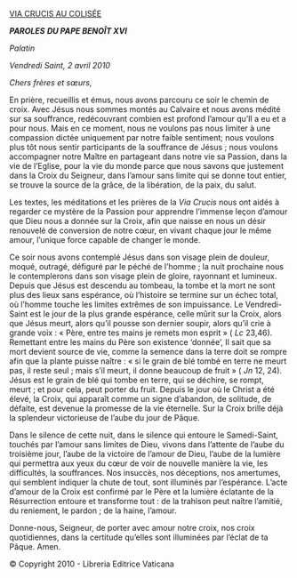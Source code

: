 [VIA CRUCIS AU COLISÉE](http://www.vatican.va/news_services/liturgy/libretti/2010/20100402via-crucis.pdf)

***PAROLES*** ***DU PAPE BENOÎT XVI***

*Palatin*

*Vendredi Saint, 2 avril 2010*

*Chers frères et sœurs,*

En prière, recueillis et émus, nous avons parcouru ce soir le chemin de croix. Avec Jésus nous sommes montés au Calvaire et nous avons médité sur sa souffrance, redécouvrant combien est profond l’amour qu’Il a eu et a pour nous. Mais en ce moment, nous ne voulons pas nous limiter à une compassion dictée uniquement par notre faible sentiment; nous voulons plus tôt nous sentir participants de la souffrance de Jésus ; nous voulons accompagner notre Maître en partageant dans notre vie sa Passion, dans la vie de l’Eglise, pour la vie du monde parce que nous savons que justement dans la Croix du Seigneur, dans l’amour sans limite qui se donne tout entier, se trouve la source de la grâce, de la libération, de la paix, du salut.

Les textes, les méditations et les prières de la *Via Crucis* nous ont aidés à regarder ce mystère de la Passion pour apprendre l’immense leçon d’amour que Dieu nous a donnée sur la Croix, afin que naisse en nous un désir renouvelé de conversion de notre cœur, en vivant chaque jour le même amour, l’unique force capable de changer le monde.

Ce soir nous avons contemplé Jésus dans son visage plein de douleur, moqué, outragé, défiguré par le péché de l’homme ; la nuit prochaine nous le contemplerons dans son visage plein de gloire, rayonnant et lumineux. Depuis que Jésus est descendu au tombeau, la tombe et la mort ne sont plus des lieux sans espérance, où l’histoire se termine sur un échec total, où l’homme touche les limites extrêmes de son impuissance. Le Vendredi-Saint est le jour de la plus grande espérance, celle mûrit sur la Croix, alors que Jésus meurt, alors qu’il pousse son dernier soupir, alors qu’il crie à grande voix : « Père, entre tes mains je remets mon esprit » ( *Lc* 23,46). Remettant entre les mains du Père son existence ‘donnée’, Il sait que sa mort devient source de vie, comme la semence dans la terre doit se rompre afin que la plante puisse naître : « si le grain de blé tombé en terre ne meurt pas, il reste seul ; mais s’il meurt, il donne beaucoup de fruit » ( *Jn* 12, 24). Jésus est le grain de blé qui tombe en terre, qui se déchire, se rompt, meurt ; et pour cela, peut porter du fruit. Depuis le jour où le Christ a été élevé, la Croix, qui apparaît comme un signe d’abandon, de solitude, de défaite, est devenue la promesse de la vie éternelle. Sur la Croix brille déjà la splendeur victorieuse de l’aube du jour de Pâque.

Dans le silence de cette nuit, dans le silence qui entoure le Samedi-Saint, touchés par l’amour sans limites de Dieu, vivons dans l’attente de l’aube du troisième jour, l’aube de la victoire de l’amour de Dieu, l’aube de la lumière qui permettra aux yeux du cœur de voir de nouvelle manière la vie, les difficultés, la souffrances. Nos insuccès, nos déceptions, nos amertumes, qui semblent indiquer la chute de tout, sont illuminés par l’espérance. L’acte d’amour de la Croix est confirmé par le Père et la lumière éclatante de la Résurrection entoure et transforme tout : de la trahison peut naître l’amitié, du reniement, le pardon ; de la haine, l’amour.

Donne-nous, Seigneur, de porter avec amour notre croix, nos croix quotidiennes, dans la certitude qu’elles sont illuminées par l’éclat de ta Pâque. Amen.

© Copyright 2010 - Libreria Editrice Vaticana